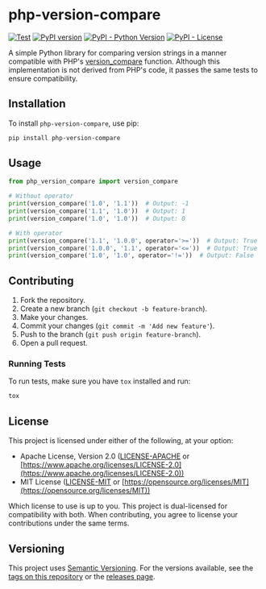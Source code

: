 # php-version-compare

[![Test](https://github.com/marcfrederick/php-version-compare/actions/workflows/test.yml/badge.svg)](https://github.com/marcfrederick/php-version-compare/actions/workflows/test.yml)
[![PyPI version](https://badge.fury.io/py/php-version-compare.svg)](https://badge.fury.io/py/php-version-compare)
[![PyPI - Python Version](https://img.shields.io/pypi/pyversions/php-version-compare)](https://pypi.org/project/php-version-compare/)
[![PyPI - License](https://img.shields.io/pypi/l/php-version-compare)](https://pypi.org/project/php-version-compare/)

A simple Python library for comparing version strings in a manner compatible with PHP's
[version_compare](https://www.php.net/manual/en/function.version-compare.php) function.
Although this implementation is not derived from PHP's code, it passes the same tests to ensure compatibility.

## Installation

To install `php-version-compare`, use pip:

```bash
pip install php-version-compare
```

## Usage

```python
from php_version_compare import version_compare

# Without operator
print(version_compare('1.0', '1.1'))  # Output: -1
print(version_compare('1.1', '1.0'))  # Output: 1
print(version_compare('1.0', '1.0'))  # Output: 0

# With operator
print(version_compare('1.1', '1.0.0', operator='>='))  # Output: True
print(version_compare('1.0.0', '1.1', operator='<='))  # Output: True
print(version_compare('1.0', '1.0', operator='!='))  # Output: False
```

## Contributing

1. Fork the repository.
2. Create a new branch (`git checkout -b feature-branch`).
3. Make your changes.
4. Commit your changes (`git commit -m 'Add new feature'`).
5. Push to the branch (`git push origin feature-branch`).
6. Open a pull request.

### Running Tests

To run tests, make sure you have `tox` installed and run:

```bash
tox
```

## License

This project is licensed under either of the following, at your option:

- Apache License, Version 2.0 ([LICENSE-APACHE](LICENSE-APACHE) or
  [https://www.apache.org/licenses/LICENSE-2.0](https://www.apache.org/licenses/LICENSE-2.0))
- MIT License ([LICENSE-MIT](LICENSE-MIT) or
  [https://opensource.org/licenses/MIT](https://opensource.org/licenses/MIT))

Which license to use is up to you. This project is dual-licensed for compatibility with both.
When contributing, you agree to license your contributions under the same terms.

## Versioning

This project uses [Semantic Versioning](https://semver.org/). For the versions available, see
the [tags on this repository](https://github.com/marcfrederick/php-version-compare/tags) or the
[releases page](https://github.com/marcfrederick/php-version-compare/releases).
